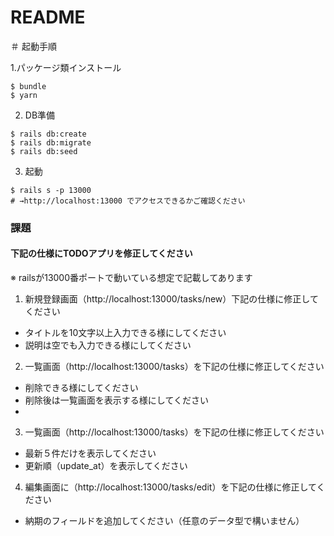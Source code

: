 # README

＃ 起動手順

1.パッケージ類インストール
```
$ bundle
$ yarn
```

2. DB準備
```
$ rails db:create
$ rails db:migrate
$ rails db:seed
```

3. 起動
```
$ rails s -p 13000
# →http://localhost:13000 でアクセスできるかご確認ください
```


### 課題
#### 下記の仕様にTODOアプリを修正してください
※ railsが13000番ポートで動いている想定で記載してあります
1. 新規登録画面（http://localhost:13000/tasks/new）下記の仕様に修正してください
* タイトルを10文字以上入力できる様にしてください
* 説明は空でも入力できる様にしてください

2. 一覧画面（http://localhost:13000/tasks）を下記の仕様に修正してください
* 削除できる様にしてください
* 削除後は一覧画面を表示する様にしてください
* 

3. 一覧画面（http://localhost:13000/tasks）を下記の仕様に修正してください
* 最新５件だけを表示してください
* 更新順（update_at）を表示してください

4. 編集画面に（http://localhost:13000/tasks/edit）を下記の仕様に修正してください
* 納期のフィールドを追加してください（任意のデータ型で構いません）